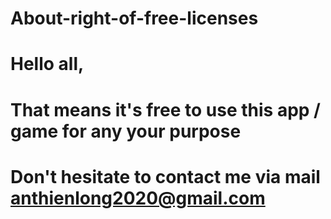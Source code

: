 # About-right-of-free-licenses
# Hello all,
# That means it's free to use this app / game for any your purpose
# Don't hesitate to contact me via mail anthienlong2020@gmail.com
